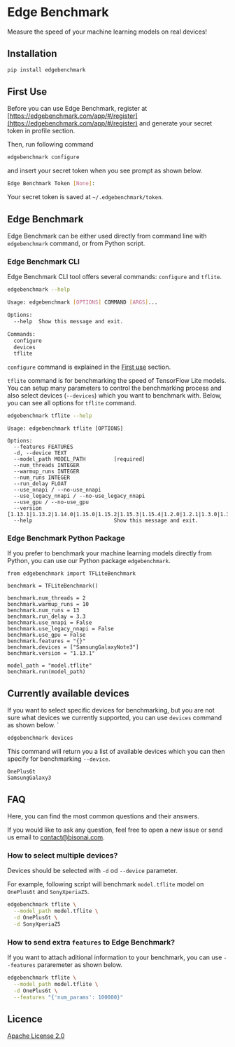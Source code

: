 # Edge Benchmark

Measure the speed of your machine learning models on real devices!

## Installation

```bash
pip install edgebenchmark
```

## First Use

Before you can use Edge Benchmark, register at [https://edgebenchmark.com/app/#/register](https://edgebenchmark.com/app/#/register) and generate your secret token in profile section.

Then, run following command

```bash
edgebenchmark configure
```

and insert your secret token when you see prompt as shown below.

```bash
Edge Benchmark Token [None]:
```

Your secret token is saved at `~/.edgebenchmark/token`.

## Edge Benchmark

Edge Benchmark can be either used directly from command line with `edgebenchmark` command, or from Python script.

### Edge Benchmark CLI

Edge Benchmark CLI tool offers several commands: `configure` and `tflite`.

```bash
edgebenchmark --help
```

```bash
Usage: edgebenchmark [OPTIONS] COMMAND [ARGS]...

Options:
  --help  Show this message and exit.

Commands:
  configure
  devices
  tflite
```

`configure` command is explained in the [First use](https://github.com/bisonai/edgebenchmark#first-use) section.

`tflite` command is for benchmarking the speed of TensorFlow Lite models.
You can setup many parameters to control the benchmarking process and also select devices (`--devices`) which you want to benchmark with.
Below, you can see all options for `tflite` command.

```bash
edgebenchmark tflite --help
```

```
Usage: edgebenchmark tflite [OPTIONS]

Options:
  --features FEATURES
  -d, --device TEXT
  --model_path MODEL_PATH         [required]
  --num_threads INTEGER
  --warmup_runs INTEGER
  --num_runs INTEGER
  --run_delay FLOAT
  --use_nnapi / --no-use_nnapi
  --use_legacy_nnapi / --no-use_legacy_nnapi
  --use_gpu / --no-use_gpu
  --version [1.13.1|1.13.2|1.14.0|1.15.0|1.15.2|1.15.3|1.15.4|1.2.0|1.2.1|1.3.0|1.3.1|1.4.0|1.4.1|1.5.0|1.5.1|1.6.0|1.7.0|1.7.1|1.8.0|1.9.0|2.0.0|2.0.1|2.0.2|2.0.3|2.1.0|2.1.1|2.1.2|2.2.0|2.2.1|2.3.0|2.3.1|2.4.0]
  --help                          Show this message and exit.
```

### Edge Benchmark Python Package

If you prefer to benchmark your machine learning models directly from Python, you can use our Python package `edgebenchmark`.

```
from edgebenchmark import TFLiteBenchmark

benchmark = TFLiteBenchmark()

benchmark.num_threads = 2
benchmark.warmup_runs = 10
benchmark.num_runs = 13
benchmark.run_delay = 3.3
benchmark.use_nnapi = False
benchmark.use_legacy_nnapi = False
benchmark.use_gpu = False
benchmark.features = "{}"
benchmark.devices = ["SamsungGalaxyNote3"]
benchmark.version = "1.13.1"

model_path = "model.tflite"
benchmark.run(model_path)
```

## Currently available devices

If you want to select specific devices for benchmarking, but you are not sure what devices we currently supported, you can use `devices` command as shown below.
`
```bash
edgebenchmark devices
```

This command will return you a list of available devices which you can then specify for benchmarking `--device`.

```
OnePlus6t
SamsungGalaxy3
```

## FAQ

Here, you can find the most common questions and their answers.

If you would like to ask any question, feel free to open a new issue or send us email to contact@bisonai.com.

### How to select multiple devices?

Devices should be selected with `-d` od `--device` parameter.

For example, following script will benchmark `model.tflite` model on `OnePlus6t` and `SonyXperiaZ5`.

```bash
edgebenchmark tflite \
  --model_path model.tflite \
  -d OnePlus6t \
  -d SonyXperiaZ5
```

### How to send extra `features` to Edge Benchmark?

If you want to attach aditional information to your benchmark, you can use `--features` pararemeter as shown below.

```bash
edgebenchmark tflite \
  --model_path model.tflite \
  -d OnePlus6t \
  --features "{'num_params': 100000}"
```


## Licence
[Apache License 2.0](https://github.com/bisonai/edgebenchmark/blob/master/LICENSE)
